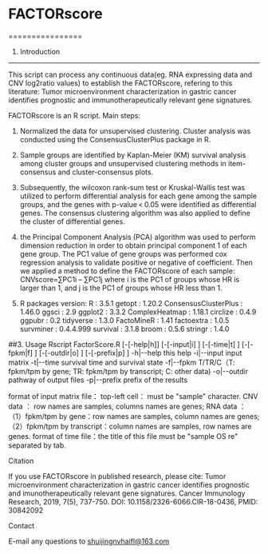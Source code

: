 # FACTORscore
================
1. Introduction
-----------------
This script can process any continuous data(eg. RNA expressing data and CNV log2ratio values) to establish the FACTORscore, refering to this literature: Tumor microenvironment characterization in gastric cancer identifies prognostic and immunotherapeutically relevant gene signatures.

FACTORscore is an R script. 
Main steps: 
1. Normalized the data for unsupervised clustering. Cluster analysis was conducted using the ConsensusClusterPlus package in R. 
2. Sample groups are identified by Kaplan-Meier (KM) survival analysis among cluster groups and unsupervised clustering methods in item-consensus and cluster-consensus plots. 
3. Subsequently, the wilcoxon rank-sum test or Kruskal-Wallis test was utilized to perform differential analysis for each gene among the sample groups, and the genes with p-value < 0.05 were identified as differential genes. The consensus clustering algorithm was also applied to define the cluster of differential genes. 
4. the Principal Component Analysis (PCA) algorithm was used to perform dimension reduction in order to obtain principal component 1 of each gene group. The PC1 value of gene groups was performed cox regression analysis to validate positive or negative of coefficient. Then we applied a method to define the FACTORscore of each sample:
    CNVscore=∑PC1i – ∑PC1j
where i is the PC1 of groups whose HR is larger than 1, and j is the PC1 of groups whose HR less than 1.

2. R packages version:
   R                    : 3.5.1
   getopt               : 1.20.2
   ConsensusClusterPlus : 1.46.0
   ggsci                : 2.9
   ggplot2              : 3.3.2
   ComplexHeatmap       : 1.18.1
   circlize             : 0.4.9
   ggpubr               : 0.2
   tidyverse            : 1.3.0
   FactoMineR           : 1.41
   factoextra           : 1.0.5
   survminer            : 0.4.4.999
   survival             : 3.1.8
   broom                : 0.5.6
   stringr              : 1.4.0
   
##3. Usage
  Rscript FactorScore.R [-[-help|h]] [-[-input|i] <character>] [-[-time|t] <character>] [-[-fpkm|f] <character>] [-[-outdir|o] <character>] [-[-prefix|p] <character>]
    -h|--help      this help
    -i|--input     input matrix
    -t|--time      survival time and survival state
    -f|--fpkm      T/TR/C（T: fpkm/tpm by gene; TR: fpkm/tpm by transcript; C: other data)
    -o|--outdir    pathway of output files
    -p|--prefix    prefix of the results

format of input matrix file：
        top-left cell： must be "sample" character.
        CNV data     ： row names are samples, columns names are genes;
        RNA data     ： （1）fpkm/tpm by gene：row names are samples, column names are genes;
                       （2）fpkm/tpm by transcript：column names are samples, row names are genes.
format of time file：the title of this file must be "sample    OS  re" separated by tab.

Citation

If you use FACTORscore in published research, please cite: Tumor microenvironment characterization in gastric cancer identifies prognostic and imunotherapeutically relevant gene signatures. Cancer Immunology Research, 2019, 7(5), 737-750. DOI: 10.1158/2326-6066.CIR-18-0436, PMID: 30842092

Contact

E-mail any questions to shuijingnvhaifl@163.com
        
